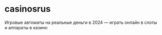 # casinosrus
Игровые автоматы на реальные деньги в 2024 — играть онлайн в слоты и аппараты в казино
